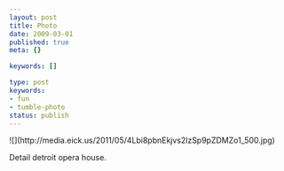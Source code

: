 ```yaml
---
layout: post
title: Photo
date: 2009-03-01
published: true
meta: {}

keywords: []

type: post
keywords:
- fun
- tumble-photo
status: publish
---
```

<div class="figure">            ![](http://media.eick.us/2011/05/4Lbi8pbnEkjvs2lzSp9pZDMZo1_500.jpg)        </div>

Detail detroit opera house.

